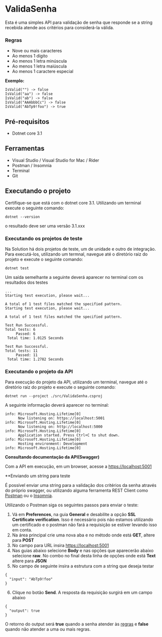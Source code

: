 # ValidaSenha

Esta é uma simples API para validação de senha que responde se a string recebida atende aos critérios para considerá-la válida. 

### Regras
- Nove ou mais caracteres
- Ao menos 1 dígito
- Ao menos 1 letra minúscula
- Ao menos 1 letra maiúscula
- Ao menos 1 caractere especial

**Exemplo:**  
```
IsValid("") -> false  
IsValid("aa") -> false  
IsValid("ab") -> false  
IsValid("AAAbbbCc") -> false  
IsValid("AbTp9!foo") -> true  
```

## Pré-requisitos

- Dotnet core 3.1

## Ferramentas

- Visual Studio / Visual Studio for Mac / Rider
- Postman / Insomnia
- Terminal
- Git

## Executando o projeto

Certifique-se que está com o dotnet core 3.1. Utilizando um terminal execute o seguinte comando:
```
dotnet --version
```
o resultado deve ser uma versão 3.1.xxx

### Executando os projetos de teste

Na Solution há dois projetos de teste, um de unidade e outro de integração. Para executá-los, utilizando um termnal, navegue até o diretório raiz do projeto e execute o seguinte comando:
```
dotnet test
```
Um saída semelhante a seguinte deverá aparecer no terminal com os resultados dos testes

```console
...
Starting test execution, please wait...

A total of 1 test files matched the specified pattern.
Starting test execution, please wait...

A total of 1 test files matched the specified pattern.

Test Run Successful.
Total tests: 6
     Passed: 6
 Total time: 1.0125 Seconds

Test Run Successful.
Total tests: 11
     Passed: 11
 Total time: 1.2782 Seconds
```

### Executando o projeto da API

Para execução do projeto da API, utilizando um terminal, navegue até o diretório raiz do projeto e execute o seguinte comando:
```
dotnet run --project ./src/ValidaSenha.csproj
```
A seguinte informação deverá aparecer no terminal:
```console
info: Microsoft.Hosting.Lifetime[0]
      Now listening on: https://localhost:5001
info: Microsoft.Hosting.Lifetime[0]
      Now listening on: http://localhost:5000
info: Microsoft.Hosting.Lifetime[0]
      Application started. Press Ctrl+C to shut down.
info: Microsoft.Hosting.Lifetime[0]
      Hosting environment: Development
info: Microsoft.Hosting.Lifetime[0]
```

**Consultando documentação da API(Swagger)**

Com a API em execução, em um browser, acesse a [https://localhost:5001](https://localhost:5001/)

**Enviando um string para teste

É possível enviar uma string para a validação dos critérios da senha através do próprio swagger, ou utilizando alguma ferramenta REST Client como [Postman](https://www.postman.com/) ou o [Insomnia](https://insomnia.rest/). 

Utilizando o Postman siga os seguintes passos para enviar o teste:
1) Vá em **Preferences**, na guia **General** e desabilite a opção **SSL Certificate verification**. Isso é necessário pois não estamos utilizando um certificado e o postman não fará a requisição se estiver levando isso em conta.
2) Na área principal crie uma nova aba e no método onde está **GET**, altere para **POST**
3) No campo para URL insira [https://localhost:5001](https://localhost:5001/)
4) Nas guias abaixo selecione **Body** e nas opções que aparecerão abaixo selecione **raw**. No combo no final desta linha de opções onde está **Text** altere para **JSON**
5) No campo de seguinte insira a estrutura com a string que deseja testar
```
{
  "input": "AbTp9!foo"
}
```
6) Clique no botão **Send**. A resposta da requisição surgirá em um campo abaixo
```
{
  "output": true
}
```
O retorno do output será **true** quando a senha atender às [regras](#regras) e **false** quando não atender a uma ou mais regras.    
